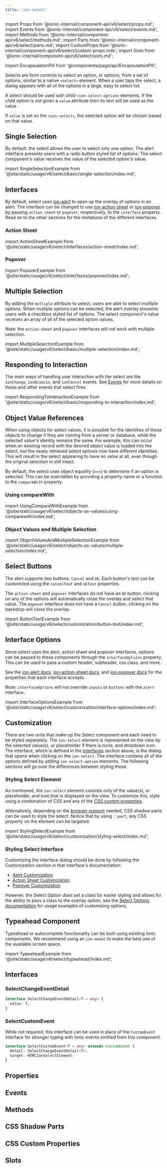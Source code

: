 ```yaml
---
title: 'ion-select'
---
```


import Props from '@ionic-internal/component-api/v6/select/props.md';
import Events from '@ionic-internal/component-api/v6/select/events.md';
import Methods from '@ionic-internal/component-api/v6/select/methods.md';
import Parts from '@ionic-internal/component-api/v6/select/parts.md';
import CustomProps from '@ionic-internal/component-api/v6/select/custom-props.mdx';
import Slots from '@ionic-internal/component-api/v6/select/slots.md';

<head>
  <title>ion-select: Select One or Multiple Value Boxes or Placeholders</title>
  <meta
    name="description"
    content="ion-select is represented by selected value(s), or a placeholder, and dropdown icon. When you tap select, a dialog box appears with an easy to select list."
  />
</head>

import EncapsulationPill from '@components/page/api/EncapsulationPill';

<EncapsulationPill type="shadow" />

Selects are form controls to select an option, or options, from a set of options, similar to a native `<select>` element. When a user taps the select, a dialog appears with all of the options in a large, easy to select list.

A select should be used with child `<ion-select-option>` elements. If the child option is not given a `value` attribute then its text will be used as the value.

If `value` is set on the `<ion-select>`, the selected option will be chosen based on that value.

## Single Selection

By default, the select allows the user to select only one option. The alert interface presents users with a radio button styled list of options. The select component's value receives the value of the selected option's value.

import SingleSelectionExample from '@site/static/usage/v6/select/basic/single-selection/index.md';

<SingleSelectionExample />

## Interfaces

By default, select uses [ion-alert](alert.md) to open up the overlay of options in an alert. The interface can be changed to use [ion-action-sheet](action-sheet.md) or [ion-popover](popover.md) by passing `action-sheet` or `popover`, respectively, to the `interface` property. Read on to the other sections for the limitations of the different interfaces.

### Action Sheet

import ActionSheetExample from '@site/static/usage/v6/select/interfaces/action-sheet/index.md';

<ActionSheetExample />

### Popover

import PopoverExample from '@site/static/usage/v6/select/interfaces/popover/index.md';

<PopoverExample />

## Multiple Selection

By adding the `multiple` attribute to select, users are able to select multiple options. When multiple options can be selected, the alert overlay presents users with a checkbox styled list of options. The select component's value receives an array of all of the selected option values.

Note: the `action-sheet` and `popover` interfaces will not work with multiple selection.

import MultipleSelectionExample from '@site/static/usage/v6/select/basic/multiple-selection/index.md';

<MultipleSelectionExample />

## Responding to Interaction

The main ways of handling user interaction with the select are the `ionChange`, `ionDismiss`, and `ionCancel` events. See [Events](#events) for more details on these and other events that select fires.

import RespondingToInteractionExample from '@site/static/usage/v6/select/basic/responding-to-interaction/index.md';

<RespondingToInteractionExample />

## Object Value References

When using objects for select values, it is possible for the identities of these objects to change if they are coming from a server or database, while the selected value's identity remains the same. For example, this can occur when an existing record with the desired object value is loaded into the select, but the newly retrieved select options now have different identities. This will result in the select appearing to have no value at all, even though the original selection in still intact.

By default, the select uses object equality (`===`) to determine if an option is selected. This can be overridden by providing a property name or a function to the `compareWith` property.

### Using compareWith

import UsingCompareWithExample from '@site/static/usage/v6/select/objects-as-values/using-comparewith/index.md';

<UsingCompareWithExample />

### Object Values and Multiple Selection

import ObjectValuesAndMultipleSelectionExample from '@site/static/usage/v6/select/objects-as-values/multiple-selection/index.md';

<ObjectValuesAndMultipleSelectionExample />

## Select Buttons

The alert supports two buttons: `Cancel` and `OK`. Each button's text can be customized using the `cancelText` and `okText` properties.

The `action-sheet` and `popover` interfaces do not have an `OK` button, clicking on any of the options will automatically close the overlay and select that value. The `popover` interface does not have a `Cancel` button, clicking on the backdrop will close the overlay.

import ButtonTextExample from '@site/static/usage/v6/select/customization/button-text/index.md';

<ButtonTextExample />

## Interface Options

Since select uses the alert, action sheet and popover interfaces, options can be passed to these components through the `interfaceOptions` property. This can be used to pass a custom header, subheader, css class, and more.

See the [ion-alert docs](alert.md), [ion-action-sheet docs](action-sheet.md), and [ion-popover docs](popover.md) for the properties that each interface accepts.

Note: `interfaceOptions` will not override `inputs` or `buttons` with the `alert` interface.

import InterfaceOptionsExample from '@site/static/usage/v6/select/customization/interface-options/index.md';

<InterfaceOptionsExample />

## Customization

There are two units that make up the Select component and each need to be styled separately. The `ion-select` element is represented on the view by the selected value(s), or placeholder if there is none, and dropdown icon. The interface, which is defined in the [Interfaces](#interfaces) section above, is the dialog that opens when clicking on the `ion-select`. The interface contains all of the options defined by adding `ion-select-option` elements. The following sections will go over the differences between styling these.

### Styling Select Element

As mentioned, the `ion-select` element consists only of the value(s), or placeholder, and icon that is displayed on the view. To customize this, style using a combination of CSS and any of the [CSS custom properties](#css-custom-properties).

Alternatively, depending on the [browser support](https://caniuse.com/#feat=mdn-css_selectors_part) needed, CSS shadow parts can be used to style the select. Notice that by using `::part`, any CSS property on the element can be targeted.

import StylingSelectExample from '@site/static/usage/v6/select/customization/styling-select/index.md';

<StylingSelectExample />

### Styling Select Interface

Customizing the interface dialog should be done by following the Customization section in that interface's documentation:

- [Alert Customization](alert.md#customization)
- [Action Sheet Customization](action-sheet.md#customization)
- [Popover Customization](popover.md#customization)

However, the Select Option does set a class for easier styling and allows for the ability to pass a class to the overlay option, see the [Select Options documentation](select-option.md) for usage examples of customizing options.

## Typeahead Component

Typeahead or autocomplete functionality can be built using existing Ionic components. We recommend using an `ion-modal` to make the best use of the available screen space.

import TypeaheadExample from '@site/static/usage/v6/select/typeahead/index.md';

<TypeaheadExample />

## Interfaces

### SelectChangeEventDetail

```typescript
interface SelectChangeEventDetail<T = any> {
  value: T;
}
```

### SelectCustomEvent

While not required, this interface can be used in place of the `CustomEvent` interface for stronger typing with Ionic events emitted from this component.

```typescript
interface SelectCustomEvent<T = any> extends CustomEvent {
  detail: SelectChangeEventDetail<T>;
  target: HTMLIonSelectElement;
}
```

## Properties

<Props />

## Events

<Events />

## Methods

<Methods />

## CSS Shadow Parts

<Parts />

## CSS Custom Properties

<CustomProps />

## Slots

<Slots />
